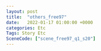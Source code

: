 ```yaml
---
layout: post
title:  "others_free97"
date:   2022-01-17 01:00:00 +0000
categories: Etc
Tags: Story Etc
SceneCode: ["scene_free97_q1_s20"]
---
```


